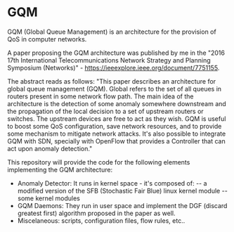 # GQM
GQM (Global Queue Management) is an architecture for the provision of QoS in computer networks.

A paper proposing the GQM architecture was published by me in the "2016 17th International Telecommunications Network Strategy and Planning Symposium (Networks)" - https://ieeexplore.ieee.org/document/7751155.

The abstract reads as follows: "This paper describes an architecture for global queue management (GQM). Global refers to the set of all queues in routers present in some network flow path. The main idea of the architecture is the detection of some anomaly somewhere downstream and the propagation of the local decision to a set of upstream routers or switches. The upstream devices are free to act as they wish. GQM is useful to boost some QoS configuration, save network resources, and to provide some mechanism to mitigate network attacks. It's also possible to integrate GQM with SDN, specially with OpenFlow that provides a Controller that can act upon anomaly detection."

This repository will provide the code for the following elements implementing the GQM architecture:

- Anomaly Detector: It runs in kernel space - it's composed of: 
    -- a modified version of the SFB (Stochastic Fair Blue) linux kernel module
    -- some kernel modules 
- GQM Daemons: They run in user space and implement the DGF (discard greatest first) algorithm proposed in the paper as well.
- Miscelaneous: scripts, configuration files, flow rules, etc..
